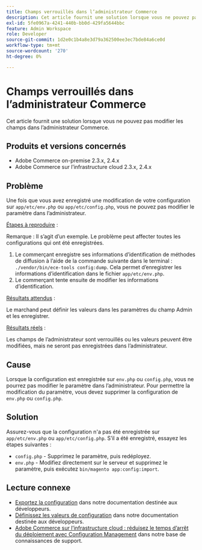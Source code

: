 ```yaml
---
title: Champs verrouillés dans l’administrateur Commerce
description: Cet article fournit une solution lorsque vous ne pouvez pas modifier les champs dans l’administrateur Commerce.
exl-id: 5fe0967a-4241-440b-bb0d-429fa5644bbc
feature: Admin Workspace
role: Developer
source-git-commit: 1d2e0c1b4a8e3d79a362500ee3ec7bde84a6ce0d
workflow-type: tm+mt
source-wordcount: '270'
ht-degree: 0%

---
```


# Champs verrouillés dans l’administrateur Commerce

Cet article fournit une solution lorsque vous ne pouvez pas modifier les champs dans l’administrateur Commerce.

## Produits et versions concernés

* Adobe Commerce on-premise 2.3.x, 2.4.x
* Adobe Commerce sur l’infrastructure cloud 2.3.x, 2.4.x

## Problème

Une fois que vous avez enregistré une modification de votre configuration sur `app/etc/env.php` ou `app/etc/config.php`, vous ne pouvez pas modifier le paramètre dans l’administrateur.

<u>Étapes à reproduire</u> :

Remarque : Il s’agit d’un exemple. Le problème peut affecter toutes les configurations qui ont été enregistrées.

1. Le commerçant enregistre ses informations d’identification de méthodes de diffusion à l’aide de la commande suivante dans le terminal : `./vendor/bin/ece-tools config:dump`. Cela permet d’enregistrer les informations d’identification dans le fichier `app/etc/env.php`.
1. Le commerçant tente ensuite de modifier les informations d’identification.

<u>Résultats attendus</u> :

Le marchand peut définir les valeurs dans les paramètres du champ Admin et les enregistrer.

<u>Résultats réels</u> :

Les champs de l’administrateur sont verrouillés ou les valeurs peuvent être modifiées, mais ne seront pas enregistrées dans l’administrateur.

## Cause

Lorsque la configuration est enregistrée sur `env.php` ou `config.php`, vous ne pourrez pas modifier le paramètre dans l’administrateur. Pour permettre la modification du paramètre, vous devez supprimer la configuration de `env.php` ou `config.php`.

## Solution

Assurez-vous que la configuration n&#39;a pas été enregistrée sur `app/etc/env.php` ou `app/etc/config.php`. S’il a été enregistré, essayez les étapes suivantes :

* `config.php` - Supprimez le paramètre, puis redéployez.
* `env.php` - Modifiez directement sur le serveur et supprimez le paramètre, puis exécutez `bin/magento app:config:import`.

## Lecture connexe

* [Exportez la configuration](https://devdocs.magento.com/guides/v2.4/config-guide/cli/config-cli-subcommands-config-mgmt-export.html#sensitive-or-system-specific-settings) dans notre documentation destinée aux développeurs.
* [Définissez les valeurs de configuration](https://devdocs.magento.com/guides/v2.4/config-guide/cli/config-cli-subcommands-config-mgmt-set.html#config-cli-config-set) dans notre documentation destinée aux développeurs.
* [Adobe Commerce sur l’infrastructure cloud : réduisez le temps d’arrêt du déploiement avec Configuration Management](/help/how-to/general/magento-cloud-reduce-deployment-downtime-with-configuration-management.md) dans notre base de connaissances de support.
